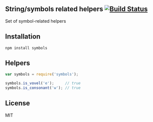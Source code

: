 ## String/symbols related helpers [![Build Status](https://travis-ci.org/boo1ean/symbols.png?branch=master)](https://travis-ci.org/boo1ean/symbols)

Set of symbol-related helpers

## Installation

	npm install symbols

## Helpers

```javascript
var symbols = require('symbols');

symbols.is_vovel('e');     // true
symbols.is_consonant('w'); // true
```

## License

MIT
